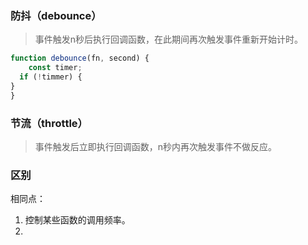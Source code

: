 ### 防抖（debounce）

> 事件触发n秒后执行回调函数，在此期间再次触发事件重新开始计时。

```js
function debounce(fn, second) {
	const timer;
  if (!timmer) {
}
}
```



### 节流（throttle）

> 事件触发后立即执行回调函数，n秒内再次触发事件不做反应。

### 区别

相同点：

1. 控制某些函数的调用频率。
2. 